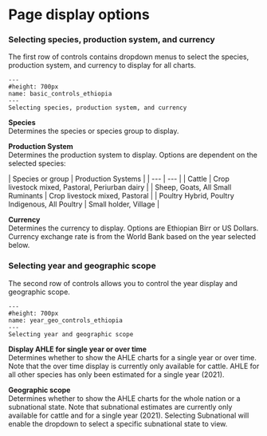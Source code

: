 # Page display options
<h3>Selecting species, production system, and currency</h3>
<p>
The first row of controls contains dropdown menus to select the species, production system, and currency to display for all charts.
</p>

```{figure} ../Images/basic_controls_ethiopia.png
---
#height: 700px
name: basic_controls_ethiopia
---
Selecting species, production system, and currency
```

<p><b>Species</b><br />
Determines the species or species group to display.
</p>
<p><b>Production System</b><br />
Determines the production system to display. Options are dependent on the selected species:
</p>
| Species or group | Production Systems |
| --- | --- |
| Cattle | Crop livestock mixed, Pastoral, Periurban dairy |
| Sheep, Goats, All Small Ruminants | Crop livestock mixed, Pastoral |
| Poultry Hybrid, Poultry Indigenous, All Poultry | Small holder, Village |

<p><b>Currency</b><br />
Determines the currency to display. Options are Ethiopian Birr or US Dollars. Currency exchange rate is from the World Bank based on the year selected below.
</p>

<h3>Selecting year and geographic scope</h3>
<p>
The second row of controls allows you to control the year display and geographic scope.
</p>

```{figure} ../Images/year_geo_controls_ethiopia.png
---
#height: 700px
name: year_geo_controls_ethiopia
---
Selecting year and geographic scope
```

<p><b>Display AHLE for single year or over time</b><br />
Determines whether to show the AHLE charts for a single year or over time. Note that the over time display is currently only available for cattle. AHLE for all other species has only been estimated for a single year (2021).
</p>
<p><b>Geographic scope</b><br />
Determines whether to show the AHLE charts for the whole nation or a subnational state. Note that subnational estimates are currently only available for cattle and for a single year (2021). Selecting Subnational will enable the dropdown to select a specific subnational state to view.
</p>
